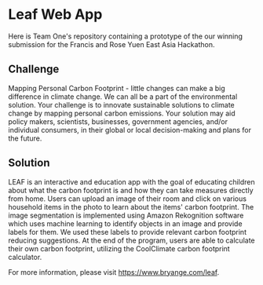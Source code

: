 # Leaf Web App
Here is Team One's repository containing a prototype of the our winning submission for the Francis and Rose Yuen East Asia Hackathon.

## Challenge
Mapping Personal Carbon Footprint - little changes can make a big difference in climate change. We can all be a part of the environmental solution. Your challenge is to innovate sustainable solutions to climate change by mapping personal carbon emissions. Your solution may aid policy makers, scientists, businesses, government agencies, and/or individual consumers, in their global or local decision-making and plans for the future.

## Solution
LEAF is an interactive and education app with the goal of educating children about what the carbon footprint is and how they can take measures directly from home. Users can upload an image of their room and click on various household items in the photo to learn about the items' carbon footprint. The image segmentation is implemented using Amazon Rekognition software which uses machine learning to identify objects in an image and provide labels for them. We used these labels to provide relevant carbon footprint reducing suggestions. At the end of the program, users are able to calculate their own carbon footprint, utilizing the CoolClimate carbon footprint calculator.

For more information, please visit https://www.bryange.com/leaf.
